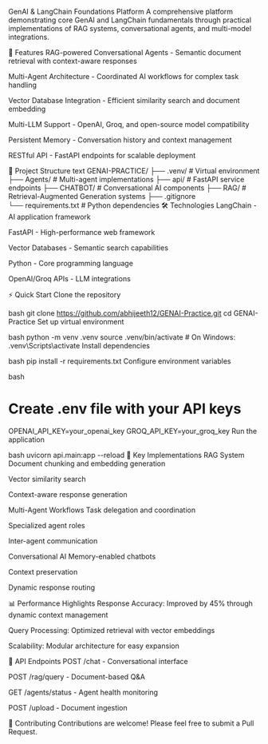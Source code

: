 GenAI & LangChain Foundations Platform
A comprehensive platform demonstrating core GenAI and LangChain fundamentals through practical implementations of RAG systems, conversational agents, and multi-model integrations.

🚀 Features
RAG-powered Conversational Agents - Semantic document retrieval with context-aware responses

Multi-Agent Architecture - Coordinated AI workflows for complex task handling

Vector Database Integration - Efficient similarity search and document embedding

Multi-LLM Support - OpenAI, Groq, and open-source model compatibility

Persistent Memory - Conversation history and context management

RESTful API - FastAPI endpoints for scalable deployment

📁 Project Structure
text
GENAI-PRACTICE/
├── .venv/                 # Virtual environment
├── Agents/                # Multi-agent implementations
├── api/                   # FastAPI service endpoints
├── CHATBOT/               # Conversational AI components
├── RAG/                   # Retrieval-Augmented Generation systems
├── .gitignore            
└── requirements.txt       # Python dependencies
🛠️ Technologies
LangChain - AI application framework

FastAPI - High-performance web framework

Vector Databases - Semantic search capabilities

Python - Core programming language

OpenAI/Groq APIs - LLM integrations

⚡ Quick Start
Clone the repository

bash
git clone https://github.com/abhijeeth12/GENAI-Practice.git
cd GENAI-Practice
Set up virtual environment

bash
python -m venv .venv
source .venv/bin/activate  # On Windows: .venv\Scripts\activate
Install dependencies

bash
pip install -r requirements.txt
Configure environment variables

bash
# Create .env file with your API keys
OPENAI_API_KEY=your_openai_key
GROQ_API_KEY=your_groq_key
Run the application

bash
uvicorn api.main:app --reload
🎯 Key Implementations
RAG System
Document chunking and embedding generation

Vector similarity search

Context-aware response generation

Multi-Agent Workflows
Task delegation and coordination

Specialized agent roles

Inter-agent communication

Conversational AI
Memory-enabled chatbots

Context preservation

Dynamic response routing

📊 Performance Highlights
Response Accuracy: Improved by 45% through dynamic context management

Query Processing: Optimized retrieval with vector embeddings

Scalability: Modular architecture for easy expansion

🔧 API Endpoints
POST /chat - Conversational interface

POST /rag/query - Document-based Q&A

GET /agents/status - Agent health monitoring

POST /upload - Document ingestion

🤝 Contributing
Contributions are welcome! Please feel free to submit a Pull Request.
